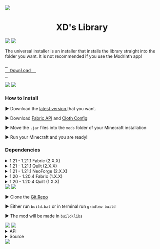 <h1 id="readme" align="center"></h1>

<img src="https://raw.githubusercontent.com/Ztrolix/ZtrolixLibs/main/assets/strip.png">

<h1 align="center">XD's Library</h1>

<img src="https://raw.githubusercontent.com/Ztrolix/ZtrolixLibs/main/assets/strip.png">

<img src="https://raw.githubusercontent.com/Ztrolix/ZtrolixLibs/main/assets/installer.png">

The universal installer is an installer that installs the library straight into the folder you want. It is not recommended if you use the Modrinth app!

[<kbd> <br>    Download    <br> </kbd>][DWLD]

[DWLD]: https://github.com/ZtrolixGit/ZtrolixLibs/releases/latest/download/zlibsinstaller.jar

<img src="https://raw.githubusercontent.com/Ztrolix/ZtrolixLibs/main/assets/strip.png"> 

<img src="https://raw.githubusercontent.com/Ztrolix/ZtrolixLibs/main/assets/installation.png">

### How to Install

▶️ Download the [latest version ](https://modrinth.com/plugin/ztrolixlibs/versions) that you want.

▶️ Download [Fabric API](https://modrinth.com/mod/fabric-api/versions?g=1.21&g=1.21.1) and [Cloth Config](https://modrinth.com/mod/cloth-config/versions?l=fabric&g=1.21&g=1.21.1)

▶️ Move the `.jar` files into the `mods` folder of your Minecraft installation

▶️ Run your Minecraft and you are ready!

### Dependencies

<details>
<summary>1.21 - 1.21.1 Fabric (2.X.X)</summary>

- [Fabric API](https://modrinth.com/mod/fabric-api/versions?platform=fabric&gameVersion=1.21.1&gameVersion=1.21)

</details>

<details>
<summary>1.21 - 1.21.1 Quilt (2.X.X)</summary>

- [QSL](https://modrinth.com/mod/qsl/versions?gameVersion=1.21&platform=quilt)

</details>

<details>
<summary>1.21 - 1.21.1 NeoForge (2.X.X)</summary>

- [Forgified Fabric API](https://modrinth.com/mod/forgified-fabric-api/versions?g=1.21.1&g=1.21&l=neoforge)
- [Connector](https://modrinth.com/mod/connector/versions?g=1.21.1&g=1.21&l=neoforge)

</details>

<details>
<summary>1.20 - 1.20.4 Fabric (1.X.X)</summary>

- [FabricAPI](https://modrinth.com/mod/fabric-api/versions?platform=fabric&gameVersion=1.20.4&gameVersion=1.20.3&gameVersion=1.20.2&gameVersion=1.20.1&gameVersion=1.20)

</details>

<details>
<summary>1.20 - 1.20.4 Quilt (1.X.X)</summary>

- [QSL](https://modrinth.com/mod/qsl/versions?gameVersion=1.20.4&gameVersion=1.20.2&gameVersion=1.20.1&gameVersion=1.20&platform=quilt)

</details>

<img src="https://raw.githubusercontent.com/Ztrolix/ZtrolixLibs/main/assets/strip.png">

<img src="https://raw.githubusercontent.com/Ztrolix/ZtrolixLibs/main/assets/building.png">

▶️ Clone the [Git Repo](https://github.com/Ztrolix/ZtrolixLibs/tree/main)

▶️ Either run `build.bat` or in terminal run `gradlew build`

▶️ The mod will be made in `build\libs`

<img src="https://raw.githubusercontent.com/Ztrolix/ZtrolixLibs/main/assets/strip.png">

<img src="https://raw.githubusercontent.com/Ztrolix/ZtrolixLibs/main/assets/faq.png">

<details>
<summary>API</summary>

The API will only be available for `2.0.0` or above builds and only `Release` builds.

</details>

<details>
<summary>Source</summary>

The Source is currently available but not for any versions below `2.0.0`.

</details>

<img src="https://raw.githubusercontent.com/Ztrolix/ZtrolixLibs/main/assets/strip.png">
